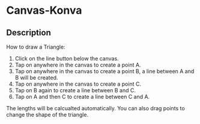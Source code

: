 # Canvas-Konva

## Description

How to draw a Triangle:

1. Click on the line button below the canvas.
2. Tap on anywhere in the canvas to create a point A.
3. Tap on anywhere in the canvas to create a point B, a line between A and B will be created.
4. Tap on anywhere in the canvas to create a point C.
5. Tap on B again to create a line between B and C.
6. Tap on A and then C to create a line between C and A.

The lengths will be calcualted automatically.
You can also drag points to change the shape of the triangle.
